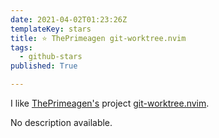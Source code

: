 ```yaml
---
date: 2021-04-02T01:23:26Z
templateKey: stars
title: ⭐ ThePrimeagen git-worktree.nvim
tags:
  - github-stars
published: True

---
```


I like [ThePrimeagen's](https://github.com/ThePrimeagen) project [git-worktree.nvim](https://github.com/ThePrimeagen/git-worktree.nvim).

No description available.
